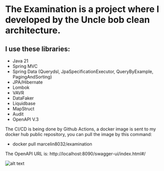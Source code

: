 # The Examination is a project where I developed by the Uncle bob clean architecture.
## I use these libraries:

- Java 21
- Spring MVC
- Spring Data (Querydsl, JpaSpecificationExecutor, QueryByExample, PagingAndSorting)
- JPA/Hibernate
- Lombok
- VAVR
- DataFaker
- Liquidbase
- MapStruct
- Audit
- OpenAPI V.3

 The CI/CD is being done by Github Actions, a docker image is sent to my docker hub public repository, you can pull the image by this command: 
 - docker pull marcelin8032/examination

The OpenAPI URL is: http://localhost:8090/swagger-ui/index.html#/

![alt text](http://url/to/img.png)
